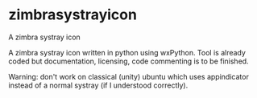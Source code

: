 zimbrasystrayicon
=================

A zimbra systray icon

A zimbra systray icon written in python using wxPython. Tool is already coded but documentation, licensing, code commenting is to be finished.

Warning: don't work on classical (unity) ubuntu which uses appindicator instead of a normal systray (if I understood correctly).
